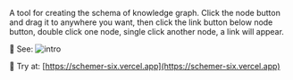 A tool for creating the schema of knowledge graph. Click the node button and drag it to anywhere you want, then click the link button below node button, double click one node, single click another node, a link will appear. 

🎨 See:
![intro](https://github.com/220488/knowledge-graph-shcema-creator/assets/81165447/b0eafadb-5bfb-4d73-b134-fa07428397e3)

🎫 Try at: [https://schemer-six.vercel.app](https://schemer-six.vercel.app)
